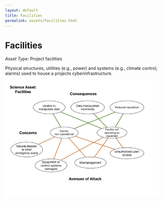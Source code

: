 ```yaml
---
layout: default
title: Facilities
permalink: assets/Facilities.html
---
```


# Facilities

*Asset Type:*  Project facilities

Physical structures, utilities (e.g., power) and systems (e.g., climate control, alarms) used to house a projects cyberinfrastructure.

![Facilities](../diagrams/Facilities.png)